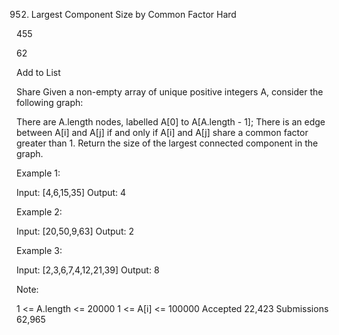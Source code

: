 952. Largest Component Size by Common Factor
Hard

455

62

Add to List

Share
Given a non-empty array of unique positive integers A, consider the following graph:

There are A.length nodes, labelled A[0] to A[A.length - 1];
There is an edge between A[i] and A[j] if and only if A[i] and A[j] share a common factor greater than 1.
Return the size of the largest connected component in the graph.



Example 1:

Input: [4,6,15,35]
Output: 4

Example 2:

Input: [20,50,9,63]
Output: 2

Example 3:

Input: [2,3,6,7,4,12,21,39]
Output: 8

Note:

1 <= A.length <= 20000
1 <= A[i] <= 100000
Accepted
22,423
Submissions
62,965
